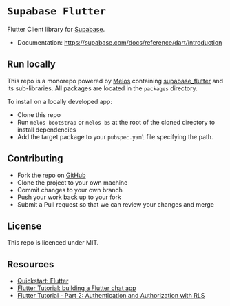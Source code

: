 # `Supabase Flutter`

Flutter Client library for [Supabase](https://supabase.com/).

- Documentation: https://supabase.com/docs/reference/dart/introduction

## Run locally

This repo is a monorepo powered by [Melos](https://melos.invertase.dev/) containing [supabase_flutter](https://github.com/supabase/supabase-flutter/tree/main/packages/supabase_flutter) and its sub-libraries. All packages are located in the `packages` directory.

To install on a locally developed app:
- Clone this repo
- Run `melos bootstrap` or `melos bs` at the root of the cloned directory to install dependencies
- Add the target package to your `pubspec.yaml` file specifying the path.

## Contributing

- Fork the repo on [GitHub](https://github.com/supabase/supabase-flutter)
- Clone the project to your own machine
- Commit changes to your own branch
- Push your work back up to your fork
- Submit a Pull request so that we can review your changes and merge

## License

This repo is licenced under MIT.

## Resources

- [Quickstart: Flutter](https://supabase.com/docs/guides/with-flutter)
- [Flutter Tutorial: building a Flutter chat app](https://supabase.com/blog/flutter-tutorial-building-a-chat-app)
- [Flutter Tutorial - Part 2: Authentication and Authorization with RLS](https://supabase.com/blog/flutter-authentication-and-authorization-with-rls)
